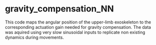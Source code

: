 # gravity_compensation_NN
This code maps the angular position of the upper-limb exoskeleton to the corresponding actuation gain needed for gravity compensation. The data was aquired using very slow sinusoidal inputs to replicate non existing dynamics during movements.
